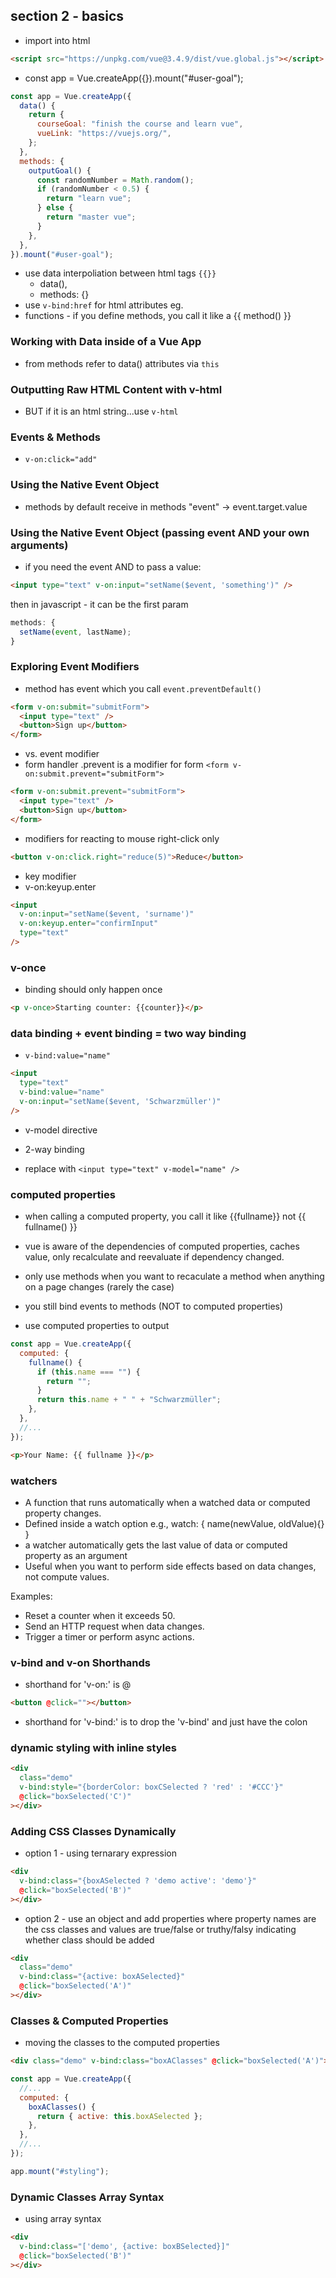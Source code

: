 ## section 2 - basics

- import into html

```html
<script src="https://unpkg.com/vue@3.4.9/dist/vue.global.js"></script>
```

- const app = Vue.createApp({}).mount("#user-goal");

```js
const app = Vue.createApp({
  data() {
    return {
      courseGoal: "finish the course and learn vue",
      vueLink: "https://vuejs.org/",
    };
  },
  methods: {
    outputGoal() {
      const randomNumber = Math.random();
      if (randomNumber < 0.5) {
        return "learn vue";
      } else {
        return "master vue";
      }
    },
  },
}).mount("#user-goal");
```

- use data interpoliation between html tags `{{}}`
  - data(),
  - methods: {}
- use `v-bind:href` for html attributes eg. <a v-bind:href="vueLink">
- functions - if you define methods, you call it like a {{ method() }}

### Working with Data inside of a Vue App

- from methods refer to data() attributes via `this`

### Outputting Raw HTML Content with v-html

- BUT if it is an html string...use `v-html`

### Events & Methods

- `v-on:click="add"`

### Using the Native Event Object

- methods by default receive in methods "event" -> event.target.value

### Using the Native Event Object (passing event AND your own arguments)

- if you need the event AND to pass a value:

```html
<input type="text" v-on:input="setName($event, 'something')" />
```

then in javascript - it can be the first param

```js
methods: {
  setName(event, lastName);
}
```

### Exploring Event Modifiers

- method has event which you call `event.preventDefault()`

```html
<form v-on:submit="submitForm">
  <input type="text" />
  <button>Sign up</button>
</form>
```

- vs. event modifier
- form handler .prevent is a modifier for form `<form v-on:submit.prevent="submitForm">`

```html
<form v-on:submit.prevent="submitForm">
  <input type="text" />
  <button>Sign up</button>
</form>
```

- modifiers for reacting to mouse right-click only

```html
<button v-on:click.right="reduce(5)">Reduce</button>
```

- key modifier
- v-on:keyup.enter

```html
<input
  v-on:input="setName($event, 'surname')"
  v-on:keyup.enter="confirmInput"
  type="text"
/>
```

### v-once

- binding should only happen once

```html
<p v-once>Starting counter: {{counter}}</p>
```

### data binding + event binding = two way binding

- `v-bind:value="name"`

```html
<input
  type="text"
  v-bind:value="name"
  v-on:input="setName($event, 'Schwarzmüller')"
/>
```

- v-model directive

- 2-way binding
- replace with `<input type="text" v-model="name" />`

### computed properties

- when calling a computed property, you call it like {{fullname}} not {{ fullname() }}

- vue is aware of the dependencies of computed properties, caches value, only recalculate and reevaluate if dependency changed.
- only use methods when you want to recaculate a method when anything on a page changes (rarely the case)
- you still bind events to methods (NOT to computed properties)
- use computed properties to output

```js
const app = Vue.createApp({
  computed: {
    fullname() {
      if (this.name === "") {
        return "";
      }
      return this.name + " " + "Schwarzmüller";
    },
  },
  //...
});
```

```html
<p>Your Name: {{ fullname }}</p>
```

### watchers

- A function that runs automatically when a watched data or computed property changes.
- Defined inside a watch option e.g., watch: { name(newValue, oldValue){} }
- a watcher automatically gets the last value of data or computed property as an argument
- Useful when you want to perform side effects based on data changes, not compute values.

Examples:

- Reset a counter when it exceeds 50.
- Send an HTTP request when data changes.
- Trigger a timer or perform async actions.

### v-bind and v-on Shorthands

- shorthand for 'v-on:' is @

```html
<button @click=""></button>
```

- shorthand for 'v-bind:' is to drop the 'v-bind' and just have the colon

### dynamic styling with inline styles

```html
<div
  class="demo"
  v-bind:style="{borderColor: boxCSelected ? 'red' : '#CCC'}"
  @click="boxSelected('C')"
></div>
```

### Adding CSS Classes Dynamically

- option 1 - using ternarary expression

```html
<div
  v-bind:class="{boxASelected ? 'demo active': 'demo'}"
  @click="boxSelected('B')"
></div>
```

- option 2 - use an object and add properties where property names are the css classes and values are true/false or truthy/falsy indicating whether class should be added

```html
<div
  class="demo"
  v-bind:class="{active: boxASelected}"
  @click="boxSelected('A')"
></div>
```

### Classes & Computed Properties

- moving the classes to the computed properties

```html
<div class="demo" v-bind:class="boxAClasses" @click="boxSelected('A')"></div>
```

```js
const app = Vue.createApp({
  //...
  computed: {
    boxAClasses() {
      return { active: this.boxASelected };
    },
  },
  //...
});

app.mount("#styling");
```

### Dynamic Classes Array Syntax

- using array syntax

```html
<div
  v-bind:class="['demo', {active: boxBSelected}]"
  @click="boxSelected('B')"
></div>
```
